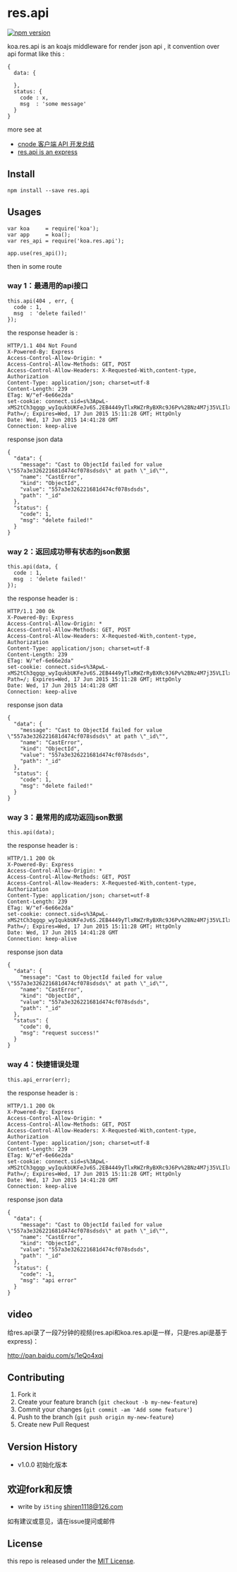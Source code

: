 # res.api

[![npm version](https://badge.fury.io/js/koa.res.api.svg)](http://badge.fury.io/js/koa.res.api)


koa.res.api is an koajs middleware for render json api , it convention over api format like this :

    {
      data: {
  
      },
      status: {
        code : x,
        msg  : 'some message'
      }
    }


more see at 

- [cnode 客户端 API 开发总结](https://cnodejs.org/topic/552b3b9382388cec50cf6d95)
- [res.api is an express](https://github.com/moajs/res.api)

## Install

    npm install --save res.api
    
## Usages

    var koa     = require('koa');
    var app     = koa();    
    var res_api = require('koa.res.api');
    
    app.use(res_api());
    
  
then in some route 

### way 1：最通用的api接口

    this.api(404 , err, {
      code : 1,
      msg  : 'delete failed!'
    });


the response header is :

    HTTP/1.1 404 Not Found
    X-Powered-By: Express
    Access-Control-Allow-Origin: *
    Access-Control-Allow-Methods: GET, POST
    Access-Control-Allow-Headers: X-Requested-With,content-type, Authorization
    Content-Type: application/json; charset=utf-8
    Content-Length: 239
    ETag: W/"ef-6e66e2da"
    set-cookie: connect.sid=s%3ApwL-xMS2tCh3qgqp_wyIqukbUKFeJv6S.2EB4449yTlxRWZrRyBXRc9J6Pv%2BNz4M7j35VLIlxE6M; Path=/; Expires=Wed, 17 Jun 2015 15:11:28 GMT; HttpOnly
    Date: Wed, 17 Jun 2015 14:41:28 GMT
    Connection: keep-alive
    
response json data
    
    {
      "data": {
        "message": "Cast to ObjectId failed for value \"557a3e326221681d474cf078sdsds\" at path \"_id\"",
        "name": "CastError",
        "kind": "ObjectId",
        "value": "557a3e326221681d474cf078sdsds",
        "path": "_id"
      },
      "status": {
        "code": 1,
        "msg": "delete failed!"
      }
    }
### way 2：返回成功带有状态的json数据

    
    this.api(data, {
      code : 1,
      msg  : 'delete failed!'
    });
    

the response header is :

    HTTP/1.1 200 Ok
    X-Powered-By: Express
    Access-Control-Allow-Origin: *
    Access-Control-Allow-Methods: GET, POST
    Access-Control-Allow-Headers: X-Requested-With,content-type, Authorization
    Content-Type: application/json; charset=utf-8
    Content-Length: 239
    ETag: W/"ef-6e66e2da"
    set-cookie: connect.sid=s%3ApwL-xMS2tCh3qgqp_wyIqukbUKFeJv6S.2EB4449yTlxRWZrRyBXRc9J6Pv%2BNz4M7j35VLIlxE6M; Path=/; Expires=Wed, 17 Jun 2015 15:11:28 GMT; HttpOnly
    Date: Wed, 17 Jun 2015 14:41:28 GMT
    Connection: keep-alive
    
response json data
    
    {
      "data": {
        "message": "Cast to ObjectId failed for value \"557a3e326221681d474cf078sdsds\" at path \"_id\"",
        "name": "CastError",
        "kind": "ObjectId",
        "value": "557a3e326221681d474cf078sdsds",
        "path": "_id"
      },
      "status": {
        "code": 1,
        "msg": "delete failed!"
      }
    }

### way 3：最常用的成功返回json数据

    this.api(data);

the response header is :

    HTTP/1.1 200 Ok
    X-Powered-By: Express
    Access-Control-Allow-Origin: *
    Access-Control-Allow-Methods: GET, POST
    Access-Control-Allow-Headers: X-Requested-With,content-type, Authorization
    Content-Type: application/json; charset=utf-8
    Content-Length: 239
    ETag: W/"ef-6e66e2da"
    set-cookie: connect.sid=s%3ApwL-xMS2tCh3qgqp_wyIqukbUKFeJv6S.2EB4449yTlxRWZrRyBXRc9J6Pv%2BNz4M7j35VLIlxE6M; Path=/; Expires=Wed, 17 Jun 2015 15:11:28 GMT; HttpOnly
    Date: Wed, 17 Jun 2015 14:41:28 GMT
    Connection: keep-alive
    
response json data


    {
      "data": {
        "message": "Cast to ObjectId failed for value \"557a3e326221681d474cf078sdsds\" at path \"_id\"",
        "name": "CastError",
        "kind": "ObjectId",
        "value": "557a3e326221681d474cf078sdsds",
        "path": "_id"
      },
      "status": {
        "code": 0,
        "msg": "request success!"
      }
    }

### way 4：快捷错误处理

    this.api_error(err);
    
the response header is :

    HTTP/1.1 200 Ok
    X-Powered-By: Express
    Access-Control-Allow-Origin: *
    Access-Control-Allow-Methods: GET, POST
    Access-Control-Allow-Headers: X-Requested-With,content-type, Authorization
    Content-Type: application/json; charset=utf-8
    Content-Length: 239
    ETag: W/"ef-6e66e2da"
    set-cookie: connect.sid=s%3ApwL-xMS2tCh3qgqp_wyIqukbUKFeJv6S.2EB4449yTlxRWZrRyBXRc9J6Pv%2BNz4M7j35VLIlxE6M; Path=/; Expires=Wed, 17 Jun 2015 15:11:28 GMT; HttpOnly
    Date: Wed, 17 Jun 2015 14:41:28 GMT
    Connection: keep-alive

response json data
 
    {
      "data": {
        "message": "Cast to ObjectId failed for value \"557a3e326221681d474cf078sdsds\" at path \"_id\"",
        "name": "CastError",
        "kind": "ObjectId",
        "value": "557a3e326221681d474cf078sdsds",
        "path": "_id"
      },
      "status": {
        "code": -1,
        "msg": "api error"
      }
    }


## video

给res.api录了一段7分钟的视频(res.api和koa.res.api是一样，只是res.api是基于express)：

http://pan.baidu.com/s/1eQo4xqi

## Contributing

1. Fork it
2. Create your feature branch (`git checkout -b my-new-feature`)
3. Commit your changes (`git commit -am 'Add some feature'`)
4. Push to the branch (`git push origin my-new-feature`)
5. Create new Pull Request


## Version History

- v1.0.0 初始化版本

## 欢迎fork和反馈

- write by `i5ting` shiren1118@126.com

如有建议或意见，请在issue提问或邮件

## License

this repo is released under the [MIT
License](http://www.opensource.org/licenses/MIT).
